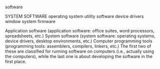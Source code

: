 software

SYSTEM SOFTWARE
operating system
utility software
device drivers
window system
firmware

Application software (application software: office suites, word processors, spreadsheets, etc.)
System software (system software: operating systems, device drivers, desktop environments, etc.)
Computer programming tools (programming tools: assemblers, compilers, linkers, etc.)
The first two of these are classified for running software on computers (i.e., actually using the computers), while the last one is about developing the software in the first place.
